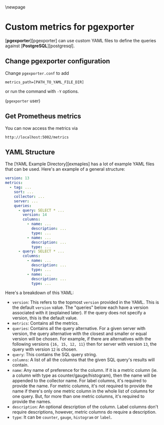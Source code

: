 \newpage

# Custom metrics for pgexporter

[**pgexporter**][pgexporter] can use custom YAML files to define the queries against
[**PostgreSQL**][postgresql].

## Change pgexporter configuration

Change `pgexporter.conf` to add

```
metrics_path=[PATH_TO_YAML_FILE_DIR]
```

or run the command with `-Y` options.

(`pgexporter` user)


## Get Prometheus metrics

You can now access the metrics via

```
http://localhost:5002/metrics
```

## YAML Structure

The [YAML Example Directory][exmaples] has a lot of example YAML files
that can be used. Here's an example of a general structure:

```yaml
version: 13
metrics:
  - tag: ...
    sort: ...
    collector: ...
    server: ...
    queries:
      - query: SELECT * ...
        version: 14
        columns:
          - name: ...
            description: ...
            type: ...
          - name: ...
            description: ...
            type: ...
      - query: SELECT * ...
        columns:
          - name: ...
            description: ...
            type: ...
          - name: ...
            description: ...
            type: ...
```

Here's a breakdown of this YAML:

- `version`: This refers to the topmost `version` provided in the YAML. This is the default `version` value. The "queries" below each have a version associated with it (explained later). If the query does not specify a version, this is the default value.
- `metrics`: Contains all the metrics.
- `queries`: Contains all the query alternative. For a given server with version, the query alternative with the closest and smaller or equal version will be chosen. For example, if there are alternatives with the following versions `{16, 15, 12, 11}` then for server with version `13`, the query with version `12` is chosen.
- `query`: This contains the SQL query string.
- `columns`: A list of all the columns that the given SQL query's results will contain.
- `name`: Any name of preference for the column. If it is a metric column (ie. a column with type as counter/gauge/histogram), then the name will be appended to the collector name. For label columns, it's required to provide the name. For metric columns, it's not required to provide the name if there's only one metric column in the whole list of columns for one query. But, for more than one metric columns, it's required to provide the names.
- `description`: An optional description of the column. Label columns don't require descriptions, however, metric columns do require a description.
- `type`: It can be `counter`, `gauge`, `histogram` or `label`.
